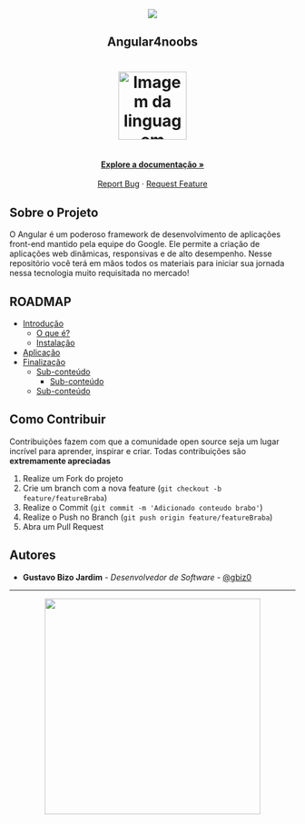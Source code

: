 <!-- Logo 4noobs -->

<p align="center">
  <a href="https://github.com/he4rt/4noobs" target="_blank">
    <img src="../.github/header_4noobs.svg">
  </a>
</p>

<!-- Title -->

<p align="center">
  <h2 align="center">Angular4noobs</h2>

  <h1 align="center"><img src="https://cdn.jsdelivr.net/gh/devicons/devicon/icons/angularjs/angularjs-original.svg" alt="Imagem da linguagem" width="120"></h1>
  
  <p align="center">
    <br />
    <a href="https://angular.io/"><strong>Explore a documentação »</strong></a>
    <br />
    <br />
    <a href="https://github.com/gbiz0/angular4noobs/issues">Report Bug</a>
    ·
    <a href="https://github.com/gbiz0/angular4noobs/issues">Request Feature</a>
  </p>
</p>
    
 <!-- ABOUT THE PROJECT -->

## Sobre o Projeto
O Angular é um poderoso framework de desenvolvimento de aplicações front-end mantido pela equipe do Google. Ele permite a criação de aplicações web dinâmicas, responsivas e de alto desempenho. Nesse repositório você terá em mãos todos os materiais para iniciar sua jornada nessa tecnologia muito requisitada no mercado!

<!-- ROADMAP OF PROJECT -->

## ROADMAP

- [Introdução](link-primeira-parte)
  - [O que é?](link-sub-conteudo)
  - [Instalação](link-sub-conteudo)
- [Aplicação](link-segunda-parte)
- [Finalização](link-terceira-parte)
  - [Sub-conteúdo](link-sub-conteudo)
  	- [Sub-conteúdo](link-sub-conteudo)
  - [Sub-conteúdo](link-sub-conteudo)

<!-- CONTRIBUTING -->

## Como Contribuir

Contribuições fazem com que a comunidade open source seja um lugar incrível para aprender, inspirar e criar. Todas contribuições
são **extremamente apreciadas**

1. Realize um Fork do projeto
2. Crie um branch com a nova feature (`git checkout -b feature/featureBraba`)
3. Realize o Commit (`git commit -m 'Adicionado conteudo brabo'`)
4. Realize o Push no Branch (`git push origin feature/featureBraba`)
5. Abra um Pull Request

## Autores

- **Gustavo Bizo Jardim** - _Desenvolvedor de Software_ - [@gbiz0](https://twitter.com/gustavo_bizo)

---

<p align="center">
  <a href="https://github.com/he4rt/4noobs" target="_blank">
    <img src="../.github/footer_4noobs.svg" width="380">
  </a>
</p>